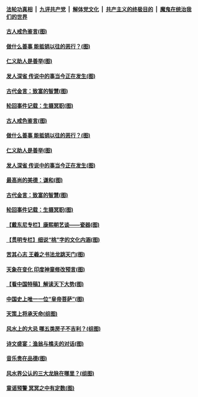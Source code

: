 

####  [法轮功真相](../../../../basic/blob/master/README.md?t=12211931) &nbsp;|&nbsp; [九评共产党](../../../../9ping.md/blob/master/README.md?t=12211931) &nbsp;|&nbsp; [解体党文化](../../../../jtdwh.md/blob/master/README.md?t=12211931)  &nbsp;|&nbsp; [共产主义的终极目的](../../../../gczydzjmd.md/blob/master/README.md?t=12211931) &nbsp;|&nbsp; [魔鬼在统治我们的世界](../../../../mgztzwmdsj.md/blob/master/README.md?t=12211931) 

#### [古人戒色鉴言(图)](../pages/p7/956445.md?t=12211931) 

#### [做什么善事 能抵销以往的恶行？(图)](../pages/p7/955977.md?t=12211931) 

#### [仁义助人是善举(图)](../pages/p7/955743.md?t=12211931) 

#### [发人深省 传说中的事当今正在发生(图)](../pages/p7/956218.md?t=12211931) 

#### [古代金言：致富的智慧(图)](../pages/p7/956238.md?t=12211931) 

#### [轮回事件记载：生摄冥职(图)](../pages/p7/955972.md?t=12211931) 

#### [古人戒色鉴言(图)](../pages/p7/956445.md?t=12211931) 

#### [做什么善事 能抵销以往的恶行？(图)](../pages/p7/955977.md?t=12211931) 

#### [仁义助人是善举(图)](../pages/p7/955743.md?t=12211931) 

#### [发人深省 传说中的事当今正在发生(图)](../pages/p7/956218.md?t=12211931) 

#### [最高尚的美德：谦和(图)](../pages/p7/956241.md?t=12211931) 

#### [古代金言：致富的智慧(图)](../pages/p7/956238.md?t=12211931) 

#### [轮回事件记载：生摄冥职(图)](../pages/p7/955972.md?t=12211931) 

#### [【戴东尼专栏】康熙朝艺谈——瓷器(图)](../pages/p7/950810.md?t=12211931) 


#### [【贯明专栏】细说“桃”字的文化内涵(图)](../pages/p7/955745.md?t=12211931) 

#### [苦其心志 王羲之书法龙跳天门(图)](../pages/p7/955838.md?t=12211931) 

#### [天象在变化 印度神童修改预言(图)](../pages/p7/954534.md?t=12211931) 

#### [【看中国特稿】解读天下大势(图)](../pages/p7/955732.md?t=12211931) 

#### [中国史上唯一一位“皇帝菩萨”(图)](../pages/p7/955980.md?t=12211931) 

#### [天策上将承天命(组图)](../pages/p7/954303.md?t=12211931) 

#### [风水上的大忌 哪五类房子不吉利？(组图)](../pages/p7/955468.md?t=12211931) 

#### [诗文盛宴：渔翁与樵夫的对话(图)](../pages/p7/955739.md?t=12211931) 

#### [音乐贵在品德(图)](../pages/p7/955089.md?t=12211931) 

#### [风水界公认的三大龙脉在哪里？(组图)](../pages/p7/955465.md?t=12211931) 

#### [童谣预警 冥冥之中有定数(图)](../pages/p7/945047.md?t=12211931) 

